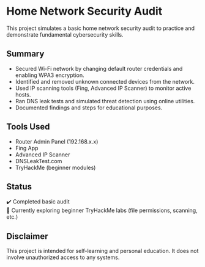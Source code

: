 # Home Network Security Audit

This project simulates a basic home network security audit to practice and demonstrate fundamental cybersecurity skills.

## Summary

- Secured Wi-Fi network by changing default router credentials and enabling WPA3 encryption.
- Identified and removed unknown connected devices from the network.
- Used IP scanning tools (Fing, Advanced IP Scanner) to monitor active hosts.
- Ran DNS leak tests and simulated threat detection using online utilities.
- Documented findings and steps for educational purposes.

## Tools Used

- Router Admin Panel (192.168.x.x)
- Fing App
- Advanced IP Scanner
- DNSLeakTest.com
- TryHackMe (beginner modules)

## Status

✔️ Completed basic audit  
🚧 Currently exploring beginner TryHackMe labs (file permissions, scanning, etc.)

## Disclaimer

This project is intended for self-learning and personal education. It does not involve unauthorized access to any systems.

